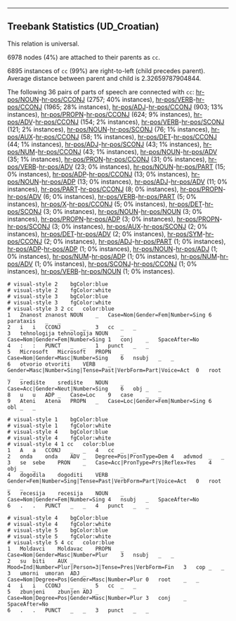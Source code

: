 

--------------------------------------------------------------------------------

## Treebank Statistics (UD_Croatian)

This relation is universal.

6978 nodes (4%) are attached to their parents as `cc`.

6895 instances of `cc` (99%) are right-to-left (child precedes parent).
Average distance between parent and child is 2.32659787904844.

The following 36 pairs of parts of speech are connected with `cc`: [hr-pos/NOUN]()-[hr-pos/CCONJ]() (2757; 40% instances), [hr-pos/VERB]()-[hr-pos/CCONJ]() (1965; 28% instances), [hr-pos/ADJ]()-[hr-pos/CCONJ]() (903; 13% instances), [hr-pos/PROPN]()-[hr-pos/CCONJ]() (624; 9% instances), [hr-pos/ADV]()-[hr-pos/CCONJ]() (154; 2% instances), [hr-pos/VERB]()-[hr-pos/SCONJ]() (121; 2% instances), [hr-pos/NOUN]()-[hr-pos/SCONJ]() (76; 1% instances), [hr-pos/AUX]()-[hr-pos/CCONJ]() (58; 1% instances), [hr-pos/DET]()-[hr-pos/CCONJ]() (44; 1% instances), [hr-pos/ADJ]()-[hr-pos/SCONJ]() (43; 1% instances), [hr-pos/NUM]()-[hr-pos/CCONJ]() (43; 1% instances), [hr-pos/NOUN]()-[hr-pos/ADV]() (35; 1% instances), [hr-pos/PRON]()-[hr-pos/CCONJ]() (31; 0% instances), [hr-pos/VERB]()-[hr-pos/ADV]() (23; 0% instances), [hr-pos/NOUN]()-[hr-pos/PART]() (15; 0% instances), [hr-pos/ADP]()-[hr-pos/CCONJ]() (13; 0% instances), [hr-pos/NOUN]()-[hr-pos/ADP]() (13; 0% instances), [hr-pos/ADJ]()-[hr-pos/ADV]() (11; 0% instances), [hr-pos/PART]()-[hr-pos/CCONJ]() (8; 0% instances), [hr-pos/PROPN]()-[hr-pos/ADV]() (6; 0% instances), [hr-pos/VERB]()-[hr-pos/PART]() (5; 0% instances), [hr-pos/X]()-[hr-pos/CCONJ]() (5; 0% instances), [hr-pos/DET]()-[hr-pos/SCONJ]() (3; 0% instances), [hr-pos/NOUN]()-[hr-pos/NOUN]() (3; 0% instances), [hr-pos/PROPN]()-[hr-pos/ADP]() (3; 0% instances), [hr-pos/PROPN]()-[hr-pos/SCONJ]() (3; 0% instances), [hr-pos/AUX]()-[hr-pos/SCONJ]() (2; 0% instances), [hr-pos/DET]()-[hr-pos/ADV]() (2; 0% instances), [hr-pos/SYM]()-[hr-pos/CCONJ]() (2; 0% instances), [hr-pos/ADJ]()-[hr-pos/PART]() (1; 0% instances), [hr-pos/ADP]()-[hr-pos/ADP]() (1; 0% instances), [hr-pos/NOUN]()-[hr-pos/ADJ]() (1; 0% instances), [hr-pos/NUM]()-[hr-pos/ADP]() (1; 0% instances), [hr-pos/NUM]()-[hr-pos/ADV]() (1; 0% instances), [hr-pos/SCONJ]()-[hr-pos/CCONJ]() (1; 0% instances), [hr-pos/VERB]()-[hr-pos/NOUN]() (1; 0% instances).


~~~ conllu
# visual-style 2	bgColor:blue
# visual-style 2	fgColor:white
# visual-style 3	bgColor:blue
# visual-style 3	fgColor:white
# visual-style 3 2 cc	color:blue
1	Znanost	znanost	NOUN	_	Case=Nom|Gender=Fem|Number=Sing	6	parataxis	_	_
2	i	i	CCONJ	_	_	3	cc	_	_
3	tehnologija	tehnologija	NOUN	_	Case=Nom|Gender=Fem|Number=Sing	1	conj	_	SpaceAfter=No
4	:	:	PUNCT	_	_	1	punct	_	_
5	Microsoft	Microsoft	PROPN	_	Case=Nom|Gender=Masc|Number=Sing	6	nsubj	_	_
6	otvorio	otvoriti	VERB	_	Gender=Masc|Number=Sing|Tense=Past|VerbForm=Part|Voice=Act	0	root	_	_
7	središte	središte	NOUN	_	Case=Acc|Gender=Neut|Number=Sing	6	obj	_	_
8	u	u	ADP	_	Case=Loc	9	case	_	_
9	Ateni	Atena	PROPN	_	Case=Loc|Gender=Fem|Number=Sing	6	obl	_	_

~~~


~~~ conllu
# visual-style 1	bgColor:blue
# visual-style 1	fgColor:white
# visual-style 4	bgColor:blue
# visual-style 4	fgColor:white
# visual-style 4 1 cc	color:blue
1	A	a	CCONJ	_	_	4	cc	_	_
2	onda	onda	ADV	_	Degree=Pos|PronType=Dem	4	advmod	_	_
3	se	sebe	PRON	_	Case=Acc|PronType=Prs|Reflex=Yes	4	obj	_	_
4	dogodila	dogoditi	VERB	_	Gender=Fem|Number=Sing|Tense=Past|VerbForm=Part|Voice=Act	0	root	_	_
5	recesija	recesija	NOUN	_	Case=Nom|Gender=Fem|Number=Sing	4	nsubj	_	SpaceAfter=No
6	.	.	PUNCT	_	_	4	punct	_	_

~~~


~~~ conllu
# visual-style 4	bgColor:blue
# visual-style 4	fgColor:white
# visual-style 5	bgColor:blue
# visual-style 5	fgColor:white
# visual-style 5 4 cc	color:blue
1	Moldavci	Moldavac	PROPN	_	Case=Nom|Gender=Masc|Number=Plur	3	nsubj	_	_
2	su	biti	AUX	_	Mood=Ind|Number=Plur|Person=3|Tense=Pres|VerbForm=Fin	3	cop	_	_
3	umorni	umoran	ADJ	_	Case=Nom|Degree=Pos|Gender=Masc|Number=Plur	0	root	_	_
4	i	i	CCONJ	_	_	5	cc	_	_
5	zbunjeni	zbunjen	ADJ	_	Case=Nom|Degree=Pos|Gender=Masc|Number=Plur	3	conj	_	SpaceAfter=No
6	.	.	PUNCT	_	_	3	punct	_	_

~~~


